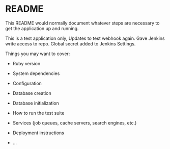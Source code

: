 # README

This README would normally document whatever steps are necessary to get the
application up and running.

This is a test application only, Updates to test webhook again. Gave Jenkins write access to repo. Global secret added to Jenkins Settings.

Things you may want to cover:

* Ruby version

* System dependencies

* Configuration

* Database creation

* Database initialization

* How to run the test suite

* Services (job queues, cache servers, search engines, etc.)

* Deployment instructions

* ...
